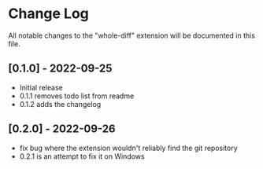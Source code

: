 # Change Log

All notable changes to the "whole-diff" extension will be documented in this file.

## [0.1.0] - 2022-09-25

- Initial release
- 0.1.1 removes todo list from readme
- 0.1.2 adds the changelog

## [0.2.0] - 2022-09-26

- fix bug where the extension wouldn't reliably find the git repository
- 0.2.1 is an attempt to fix it on Windows
